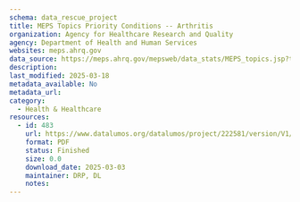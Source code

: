 ```yaml
---
schema: data_rescue_project 
title: MEPS Topics Priority Conditions -- Arthritis
organization: Agency for Healthcare Research and Quality
agency: Department of Health and Human Services
websites: meps.ahrq.gov
data_source: https://meps.ahrq.gov/mepsweb/data_stats/MEPS_topics.jsp?topicid=4Z5
description: 
last_modified: 2025-03-18
metadata_available: No
metadata_url: 
category:
  - Health & Healthcare 
resources:
  - id: 483
    url: https://www.datalumos.org/datalumos/project/222581/version/V1/view
    format: PDF
    status: Finished
    size: 0.0
    download_date: 2025-03-03
    maintainer: DRP, DL
    notes: 
---
```

